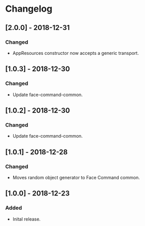 # Changelog

## [2.0.0] - 2018-12-31
### Changed
- AppResources constructor now accepts a generic transport.

## [1.0.3] - 2018-12-30
### Changed
- Update face-command-common.

## [1.0.2] - 2018-12-30
### Changed
- Update face-command-common.

## [1.0.1] - 2018-12-28
### Changed
- Moves random object generator to Face Command common.

## [1.0.0] - 2018-12-23
### Added
- Inital release.